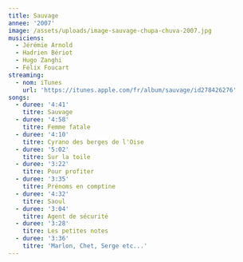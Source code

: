```yaml
---
title: Sauvage
annee: '2007'
image: /assets/uploads/image-sauvage-chupa-chuva-2007.jpg
musiciens:
  - Jérémie Arnold
  - Hadrien Bériot
  - Hugo Zanghi
  - Félix Foucart
streaming:
  - nom: iTunes
    url: 'https://itunes.apple.com/fr/album/sauvage/id278426276'
songs:
  - duree: '4:41'
    titre: Sauvage
  - duree: '4:58'
    titre: Femme fatale
  - duree: '4:10'
    titre: Cyrano des berges de l'Oise
  - duree: '5:02'
    titre: Sur la toile
  - duree: '3:22'
    titre: Pour profiter
  - duree: '3:35'
    titre: Prénoms en comptine
  - duree: '4:32'
    titre: Saoul
  - duree: '3:04'
    titre: Agent de sécurité
  - duree: '3:28'
    titre: Les petites notes
  - duree: '3:36'
    titre: 'Marlon, Chet, Serge etc...'
---
```


